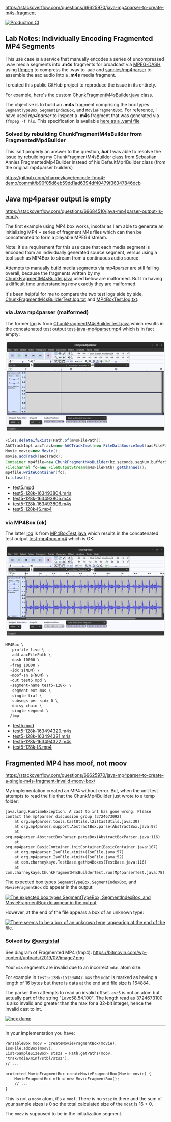 https://stackoverflow.com/questions/69625970/java-mp4parser-to-create-m4s-fragment

[![Production CI](https://github.com/charneykaye/encode-fmp4-demo/actions/workflows/main.yml/badge.svg?branch=main)](https://github.com/charneykaye/encode-fmp4-demo/actions/workflows/main.yml)

## Lab Notes: Individually Encoding Fragmented MP4 Segments

This use case is a service that manually encodes a series of uncompressed .wav media segments into **.m4s** fragments
for broadcast via [MPEG-DASH](https://en.wikipedia.org/wiki/Dynamic_Adaptive_Streaming_over_HTTP),
using [ffmpeg](https://www.ffmpeg.org/) to compress the .wav to .aac
and [sannies/mp4parser](https://github.com/sannies/mp4parser) to assemble the aac audio into a **.m4s** media fragment.

I created this public GitHub project to reproduce the issue in its entirety.

For example, here's the
custom [ChunkFragmentM4sBuilder.java](src/main/java/com/charneykaye/ChunkFragmentM4sBuilder.java) class.

The objective is to build an **.m4s** fragment comprising the box types `SegmentTypeBox`, `SegmentIndexBox`,
and `MovieFragmentBox`. For reference, I have used *mp4parser* to inspect a **.m4s** fragment that was generated
via `ffmpeg -f hls`. This specification is
available [here as a .yaml file](src/test/resources/test5-128k-151304042-ffmpeg.yaml)




### Solved by rebuilding ChunkFragmentM4sBuilder from FragmentedMp4Builder

This isn't properly an answer to the question, ***but*** I was able to resolve the issue by rebuilding my ChunkFragmentM4sBuilder class from Sebastian Annies FragmentedMp4Builder instead of his DefaultMp4Builder class (from the original mp4parser builders)

https://github.com/charneykaye/encode-fmp4-demo/commit/b90f05d6eb59dd1ad6394df40479f36347846dcb




## Java mp4parser output is empty

https://stackoverflow.com/questions/69684510/java-mp4parser-output-is-empty

The first example using MP4 box works, insofar as I am able to generate an initializing MP4 + series of fragment M4s
files which can then be concatenated to form a playable MPEG4 stream.

Note: it's a requirement for this use case that each media segment is encoded from an individually generated source
segment, versus using a tool such as MP4Box to stream from a continuous audio source.

Attempts to manually build media segments via mp4parser are still failing overall, because the fragments written by
my [ChunkFragmentM4sBuilder.java](src/main/java/com/charneykaye/ChunkFragmentM4sBuilder.java) used below are malformed.
But I'm having a difficult time understanding *how* exactly they are malformed.

It's been helpful for me to compare the two test logs side by
side, [ChunkFragmentM4sBuilderTest.log.txt](notes/via-java-mp4parser/ChunkFragmentM4sBuilderTest.log.txt)
and [MP4BoxTest.log.txt](notes/via-mp4box/MP4BoxTest.log.txt).

### via Java mp4parser (malformed)

The former [log](notes/via-java-mp4parser/ChunkFragmentM4sBuilderTest.log.txt) is
from [ChunkFragmentM4sBuilderTest.java](src/test/java/com/charneykaye/ChunkFragmentM4sBuilderTest.java) which results in
the concatenated test output [test-java-mp4parser.mp4](notes/via-java-mp4parser/test-java-mp4parser.mp4) which is in
fact empty:

![test-java-mp4parser-ConcatenatedOutputIsEmpty.png](notes/via-java-mp4parser/test-java-mp4parser-ConcatenatedOutputIsEmpty.png)

```java
Files.deleteIfExists(Path.of(m4sFilePath));
AACTrackImpl aacTrack=new AACTrackImpl(new FileDataSourceImpl(aacFilePath));
Movie movie=new Movie();
movie.addTrack(aacTrack);
Container mp4file=new ChunkFragmentM4sBuilder(hz,seconds,seqNum,bufferSize).build(movie);
FileChannel fc=new FileOutputStream(m4sFilePath).getChannel();
mp4file.writeContainer(fc);
fc.close();
```

- [test5.mpd](notes/via-java-mp4parser/test5.mpd)
- [test5-128k-163493804.m4s](notes/via-java-mp4parser/test5-128k-163493804.m4s)
- [test5-128k-163493805.m4s](notes/via-java-mp4parser/test5-128k-163493805.m4s)
- [test5-128k-163493806.m4s](notes/via-java-mp4parser/test5-128k-163493806.m4s)
- [test5-128k-IS.mp4](notes/via-java-mp4parser/test5-128k-IS.mp4)

### via MP4Box (ok)

The latter [log](notes/via-mp4box/MP4BoxTest.log.txt) is
from [MP4BoxTest.java](src/test/java/com/charneykaye/MP4BoxTest.java) which results in the concatenated test output
[test-mp4box.mp4](notes/via-mp4box/test-mp4box.mp4) which is OK:

![test-mp4box-ConcatenatedOutputIsOK.png](notes/via-mp4box/test-mp4box-ConcatenatedOutputIsOK.png)

```shell
MP4Box \
  -profile live \
  -add aacFilePath \
  -dash 10000 \
  -frag 10000 \
  -idx ${NUM} \
  -moof-sn ${NUM} \
  -out test5.mpd \
  -segment-name test5-128k- \
  -segment-ext m4s \
  -single-traf \
  -subsegs-per-sidx 0 \
  -daisy-chain \
  -single-segment \
  /tmp
```

- [test5.mpd](notes/via-mp4box/test5.mpd)
- [test5-128k-163494320.m4s](notes/via-mp4box/test5-128k-163494320.m4s)
- [test5-128k-163494321.m4s](notes/via-mp4box/test5-128k-163494321.m4s)
- [test5-128k-163494322.m4s](notes/via-mp4box/test5-128k-163494322.m4s)
- [test5-128k-IS.mp4](notes/via-mp4box/test5-128k-IS.mp4)




## Fragmented MP4 has moof, not moov

https://stackoverflow.com/questions/69625970/java-mp4parser-to-create-a-single-m4s-fragment-invalid-moov-box/

My implementation created an MP4 without error. But, when the unit test attempts to read the file that the
ChunkMp4Builder just wrote to a temp folder:

```
java.lang.RuntimeException: A cast to int has gone wrong. Please contact the mp4parser discussion group (3724673092)
	at org.mp4parser.tools.CastUtils.l2i(CastUtils.java:30)
	at org.mp4parser.support.AbstractBox.parse(AbstractBox.java:97)
	at org.mp4parser.AbstractBoxParser.parseBox(AbstractBoxParser.java:116)
	at org.mp4parser.BasicContainer.initContainer(BasicContainer.java:107)
	at org.mp4parser.IsoFile.<init>(IsoFile.java:57)
	at org.mp4parser.IsoFile.<init>(IsoFile.java:52)
	at com.charneykaye.TestBase.getMp4Boxes(TestBase.java:116)
	at com.charneykaye.ChunkFragmentM4sBuilderTest.run(Mp4parserTest.java:78)
```

The expected box types `SegmentTypeBox`, `SegmentIndexBox`, and `MovieFragmentBox` do appear in the output:

[![The expected box types `SegmentTypeBox`, `SegmentIndexBox`, and `MovieFragmentBox` do appear in the output][2]][2]

However, at the end of the file appears a box of an unknown type:

[![There seems to be a box of an unknown type, appearing at the end of the file.][3]][3]

### Solved by [@aergistal](https://stackoverflow.com/users/4663670/aergistal)

See diagram of Fragmented MP4 (fmp4): https://bitmovin.com/wp-content/uploads/2019/07/image7.png

Your `m4s` segments are invalid due to an incorrect `mdat` atom size.

For example in `test5-128k-151304042.m4s` the `mdat` is marked as having a length of 16 bytes but there is data at the end and file size is 164884.

The parser then attempts to read an invalid offset. `avc5` is not an atom but actually part of the string "Lavc58.54.100". The length read as 3724673100 is also invalid and greater than the max for a 32-bit integer, hence the invalid cast to int.

[![hex dump][1]][1]


----------

In your implementation you have:

    ParsableBox moov = createMovieFragmentBox(movie);
    isoFile.addBox(moov);
    List<SampleSizeBox> stszs = Path.getPaths(moov, "trak/mdia/minf/stbl/stsz");
    // ...

    protected MovieFragmentBox createMovieFragmentBox(Movie movie) {
        MovieFragmentBox mfb = new MovieFragmentBox();
        // ...
    }

This is not a `moov` atom, it's a `moof`. There is no `stsz` in there and the sum of your sample sizes is 0 so the total calculated size of the `mdat` is 16 + 0.

The `moov` is supposed to be in the initialization segment.


  [1]: https://i.stack.imgur.com/4z7gE.jpg


[2]: https://i.stack.imgur.com/aAmyt.png

[3]: https://i.stack.imgur.com/pHJeJ.png
